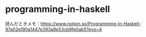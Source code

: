# programming-in-haskell

読んだときメモ：https://www.notion.so/Programming-in-Haskell-97a02e190a1447e393a9e53cb9fe0ab5?pvs=4